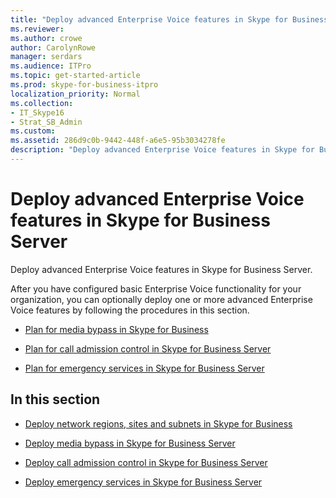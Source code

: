 ```yaml
---
title: "Deploy advanced Enterprise Voice features in Skype for Business Server"
ms.reviewer: 
ms.author: crowe
author: CarolynRowe
manager: serdars
ms.audience: ITPro
ms.topic: get-started-article
ms.prod: skype-for-business-itpro
localization_priority: Normal
ms.collection: 
- IT_Skype16
- Strat_SB_Admin
ms.custom: 
ms.assetid: 286d9c0b-9442-448f-a6e5-95b3034278fe
description: "Deploy advanced Enterprise Voice features in Skype for Business Server."
---
```


# Deploy advanced Enterprise Voice features in Skype for Business Server
 
Deploy advanced Enterprise Voice features in Skype for Business Server.
  
After you have configured basic Enterprise Voice functionality for your organization, you can optionally deploy one or more advanced Enterprise Voice features by following the procedures in this section. 
  
- [Plan for media bypass in Skype for Business](../../plan-your-deployment/enterprise-voice-solution/media-bypass.md)
    
- [Plan for call admission control in Skype for Business Server](../../plan-your-deployment/enterprise-voice-solution/call-admission-control.md)
    
- [Plan for emergency services in Skype for Business Server](../../plan-your-deployment/enterprise-voice-solution/emergency-services.md)
    
## In this section

- [Deploy network regions, sites and subnets in Skype for Business](deploy-network.md)
    
- [Deploy media bypass in Skype for Business Server](deploy-media-bypass.md)
    
- [Deploy call admission control in Skype for Business Server](deploy-call-admission-control.md)
    
- [Deploy emergency services in Skype for Business Server](deploy-emergency-services.md)
    

